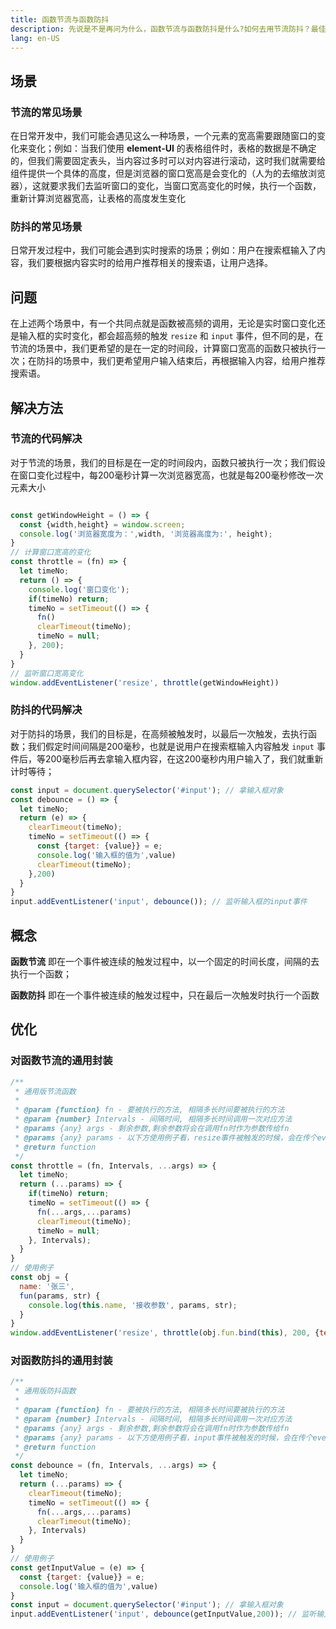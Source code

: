 ```yaml
---
title: 函数节流与函数防抖
description: 先说是不是再问为什么，函数节流与函数防抖是什么?如何去用节流防抖？最佳实践是什么？怎么做一个开箱即用的节流防抖函数？
lang: en-US
---
```


## 场景

### 节流的常见场景

在日常开发中，我们可能会遇见这么一种场景，一个元素的宽高需要跟随窗口的变化来变化；例如：当我们使用 **element-UI** 的表格组件时，表格的数据是不确定的，但我们需要固定表头，当内容过多时可以对内容进行滚动，这时我们就需要给组件提供一个具体的高度，但是浏览器的窗口宽高是会变化的（人为的去缩放浏览器），这就要求我们去监听窗口的变化，当窗口宽高变化的时候，执行一个函数，重新计算浏览器宽高，让表格的高度发生变化

### 防抖的常见场景

日常开发过程中，我们可能会遇到实时搜索的场景；例如：用户在搜索框输入了内容，我们要根据内容实时的给用户推荐相关的搜索语，让用户选择。

## 问题

在上述两个场景中，有一个共同点就是函数被高频的调用，无论是实时窗口变化还是输入框的实时变化，都会超高频的触发 `resize` 和 `input` 事件，但不同的是，在节流的场景中，我们更希望的是在一定的时间段，计算窗口宽高的函数只被执行一次；在防抖的场景中，我们更希望用户输入结束后，再根据输入内容，给用户推荐搜索语。

## 解决方法

### 节流的代码解决

对于节流的场景，我们的目标是在一定的时间段内，函数只被执行一次；我们假设在窗口变化过程中，每200毫秒计算一次浏览器宽高，也就是每200毫秒修改一次元素大小

```js

const getWindowHeight = () => {
  const {width,height} = window.screen;
  console.log('浏览器宽度为：',width, '浏览器高度为:', height);
}
// 计算窗口宽高的变化
const throttle = (fn) => {
  let timeNo;
  return () => {
  	console.log('窗口变化');
    if(timeNo) return;
    timeNo = setTimeout(() => {
      fn()
      clearTimeout(timeNo);
      timeNo = null;
    }, 200);
  }
}
// 监听窗口宽高变化
window.addEventListener('resize', throttle(getWindowHeight))

```

### 防抖的代码解决

对于防抖的场景，我们的目标是，在高频被触发时，以最后一次触发，去执行函数；我们假定时间间隔是200毫秒，也就是说用户在搜索框输入内容触发 `input` 事件后，等200毫秒后再去拿输入框内容，在这200毫秒内用户输入了，我们就重新计时等待；

```js
const input = document.querySelector('#input'); // 拿输入框对象
const debounce = () => {
  let timeNo;
  return (e) => {
    clearTimeout(timeNo);
    timeNo = setTimeout(() => {
      const {target: {value}} = e;
      console.log('输入框的值为',value)
      clearTimeout(timeNo);
    },200)
  }
}
input.addEventListener('input', debounce()); // 监听输入框的input事件
```

## 概念

**函数节流** 即在一个事件被连续的触发过程中，以一个固定的时间长度，间隔的去执行一个函数；

**函数防抖** 即在一个事件被连续的触发过程中，只在最后一次触发时执行一个函数

## 优化

### 对函数节流的通用封装

```js
/**
 * 通用版节流函数
 *
 * @param {function} fn - 要被执行的方法, 相隔多长时间要被执行的方法
 * @param {number} Intervals - 间隔时间, 相隔多长时间调用一次对应方法
 * @params {any} args - 剩余参数,剩余参数将会在调用fn时作为参数传给fn
 * @params {any} params - 以下方使用例子看，resize事件被触发的时候，会在传个event对象过去，所以同样需要接收
 * @return function
 */
const throttle = (fn, Intervals, ...args) => {
  let timeNo;
  return (...params) => {
    if(timeNo) return;
    timeNo = setTimeout(() => {
      fn(...args,...params)
      clearTimeout(timeNo);
      timeNo = null;
    }, Intervals);
  }
}
// 使用例子
const obj = {
  name: '张三',
  fun(params, str) {
    console.log(this.name, '接收参数', params, str);
  }
}
window.addEventListener('resize', throttle(obj.fun.bind(this), 200, {text: '最外面传的第一个参数'}, '最外面传的第二个参数'))
```

### 对函数防抖的通用封装

```js
/**
 * 通用版防抖函数
 *
 * @param {function} fn - 要被执行的方法, 相隔多长时间要被执行的方法
 * @param {number} Intervals - 间隔时间, 相隔多长时间调用一次对应方法
 * @params {any} args - 剩余参数,剩余参数将会在调用fn时作为参数传给fn
 * @params {any} params - 以下方使用例子看，input事件被触发的时候，会在传个event对象过去，所以同样需要接收
 * @return function
 */
const debounce = (fn, Intervals, ...args) => {
  let timeNo;
  return (...params) => {
    clearTimeout(timeNo);
    timeNo = setTimeout(() => {
      fn(...args,...params)
      clearTimeout(timeNo);
    }, Intervals)
  }
}
// 使用例子
const getInputValue = (e) => {
  const {target: {value}} = e;
  console.log('输入框的值为',value)
}
const input = document.querySelector('#input'); // 拿输入框对象
input.addEventListener('input', debounce(getInputValue,200)); // 监听输入框的input事件
```

